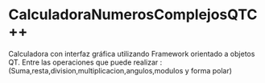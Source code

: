 # CalculadoraNumerosComplejosQTC++
Calculadora con interfaz gráfica utilizando Framework orientado a objetos QT. Entre las operaciones que puede realizar : (Suma,resta,division,multiplicacion,angulos,modulos y forma polar)
